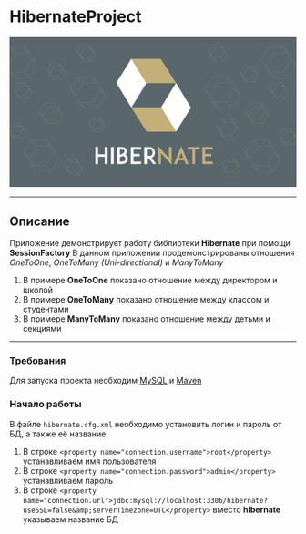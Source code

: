 # HibernateProject
![Главная картинка](readme_assets/title.png)<hr>

## Описание

Приложение демонстрирует работу библиотеки **Hibernate** при помощи **SessionFactory**
В данном приложении продемонстрированы отношения *OneToOne*, *OneToMany (Uni-directional)* и *ManyToMany*
1. В примере **OneToOne** показано отношение между директором и школой
2. В примере **OneToMany** показано отношение между классом и студентами
3. В примере **ManyToMany** показано отношение между детьми и секциями
<hr>

### Требования
Для запуска проекта необходим [MySQL](https://dev.mysql.com/downloads/installer "Вы можете скачать, перейдя по ссылке")
и [Maven](https://dev.mysql.com/downloads/installer)

### Начало работы
В файле ``hibernate.cfg.xml`` необходимо установить логин и пароль от БД, а также её название
1. В строке ``<property name="connection.username">root</property>`` устанавливаем имя пользователя
2. В строке ``<property name="connection.password">admin</property>`` устанавливаем пароль
3. В строке ``<property name="connection.url">jdbc:mysql://localhost:3306/hibernate?useSSL=false&amp;serverTimezone=UTC</property>`` вместо **hibernate** указываем название БД
